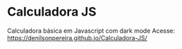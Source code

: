 # Calculadora JS
 Calculadora básica em Javascript com dark mode
 Acesse: https://denilsonpereira.github.io/Calculadora-JS/

